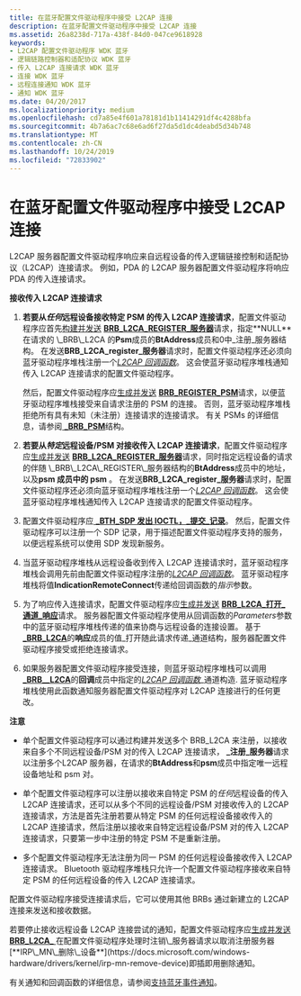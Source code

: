 ```yaml
---
title: 在蓝牙配置文件驱动程序中接受 L2CAP 连接
description: 在蓝牙配置文件驱动程序中接受 L2CAP 连接
ms.assetid: 26a8238d-717a-438f-84d0-047ce9618928
keywords:
- L2CAP 配置文件驱动程序 WDK 蓝牙
- 逻辑链路控制器和适配协议 WDK 蓝牙
- 传入 L2CAP 连接请求 WDK 蓝牙
- 连接 WDK 蓝牙
- 远程连接通知 WDK 蓝牙
- 通知 WDK 蓝牙
ms.date: 04/20/2017
ms.localizationpriority: medium
ms.openlocfilehash: cd7a85e4f601a78181d1b11414291df4c4288bfa
ms.sourcegitcommit: 4b7a6ac7c68e6ad6f27da5d1dc4deabd5d34b748
ms.translationtype: MT
ms.contentlocale: zh-CN
ms.lasthandoff: 10/24/2019
ms.locfileid: "72833902"
---
```

# <a name="accepting-l2cap-connections-in-a-bluetooth-profile-driver"></a>在蓝牙配置文件驱动程序中接受 L2CAP 连接


L2CAP 服务器配置文件驱动程序响应来自远程设备的传入逻辑链接控制和适配协议（L2CAP）连接请求。 例如，PDA 的 L2CAP 服务器配置文件驱动程序将响应 PDA 的传入连接请求。

**接收传入 L2CAP 连接请求**

1.  **若要从*任何*远程设备接收特定 PSM 的传入 L2CAP 连接请求**，配置文件驱动程序应首先[构建并发送](building-and-sending-a-brb.md) [**BRB\_L2CA\_REGISTER\_服务器**](https://docs.microsoft.com/previous-versions/ff536618(v=vs.85))请求，指定**NULL**在请求的 \_BRB\_L2CA 的**Psm**成员的**BtAddress**成员和0中\_注册\_服务器结构。 在发送**BRB\_L2CA\_register\_服务器**请求时，配置文件驱动程序还必须向蓝牙驱动程序堆栈注册一个[*L2CAP 回调函数*](https://docs.microsoft.com/windows-hardware/drivers/ddi/bthddi/nc-bthddi-pfnbthport_indication_callback)。 这会使蓝牙驱动程序堆栈通知传入 L2CAP 连接请求的配置文件驱动程序。

    然后，配置文件驱动程序应[生成并发送](building-and-sending-a-brb.md) [**BRB\_REGISTER\_PSM**](https://docs.microsoft.com/previous-versions/ff536621(v=vs.85))请求，以便蓝牙驱动程序堆栈接受来自请求注册的 PSM 的连接。 否则，蓝牙驱动程序堆栈拒绝所有具有未知（未注册）连接请求的连接请求。 有关 PSMs 的详细信息，请参阅[ **\_BRB\_PSM**](https://docs.microsoft.com/windows-hardware/drivers/ddi/bthddi/ns-bthddi-_brb_psm)结构。

2.  **若要从*特定*远程设备/PSM 对接收传入 L2CAP 连接请求**，配置文件驱动程序应[生成并发送](building-and-sending-a-brb.md) [**BRB\_L2CA\_REGISTER\_服务器**](https://docs.microsoft.com/previous-versions/ff536618(v=vs.85))请求，同时指定远程设备的请求的伴随 \_BRB\_L2CA\_REGISTER\_服务器结构的**BtAddress**成员中的地址，以及**psm 成员中的 psm** 。 在发送**BRB\_L2CA\_register\_服务器**请求时，配置文件驱动程序还必须向蓝牙驱动程序堆栈注册一个[*L2CAP 回调函数*](https://docs.microsoft.com/windows-hardware/drivers/ddi/bthddi/nc-bthddi-pfnbthport_indication_callback)。 这会使蓝牙驱动程序堆栈通知传入 L2CAP 连接请求的配置文件驱动程序。

3.  配置文件驱动程序应[ **\_BTH\_SDP 发出 IOCTL，\_提交\_记录**](https://docs.microsoft.com/windows-hardware/drivers/ddi/bthioctl/ni-bthioctl-ioctl_bth_sdp_submit_record)。 然后，配置文件驱动程序可以注册一个 SDP 记录，用于描述配置文件驱动程序支持的服务，以便远程系统可以使用 SDP 发现新服务。

4.  当蓝牙驱动程序堆栈从远程设备收到传入 L2CAP 连接请求时，蓝牙驱动程序堆栈会调用先前由配置文件驱动程序注册的[*L2CAP 回调函数*](https://docs.microsoft.com/windows-hardware/drivers/ddi/bthddi/nc-bthddi-pfnbthport_indication_callback)。 蓝牙驱动程序堆栈将值**IndicationRemoteConnect**传递给回调函数的*指示*参数。

5.  为了响应传入连接请求，配置文件驱动程序应[生成并发送](building-and-sending-a-brb.md) [**BRB\_L2CA\_打开\_通道\_响应**](https://docs.microsoft.com/previous-versions/ff536616(v=vs.85))请求。 服务器配置文件驱动程序使用从回调函数的*Parameters*参数中的蓝牙驱动程序堆栈传递的值来协商与远程设备的连接设置。 基于[ **\_BRB\_L2CA**](https://docs.microsoft.com/windows-hardware/drivers/ddi/bthddi/ns-bthddi-_brb_l2ca_open_channel)的**响应**成员的值\_打开随此请求传递\_通道结构，服务器配置文件驱动程序接受或拒绝连接请求。

6.  如果服务器配置文件驱动程序接受连接，则蓝牙驱动程序堆栈可以调用[ **\_BRB\_\_L2CA**](https://docs.microsoft.com/windows-hardware/drivers/ddi/bthddi/ns-bthddi-_brb_l2ca_open_channel)的**回调**成员中指定的[*L2CAP 回调函数*](https://docs.microsoft.com/windows-hardware/drivers/ddi/bthddi/nc-bthddi-pfnbthport_indication_callback)\_通道构造. 蓝牙驱动程序堆栈使用此函数通知服务器配置文件驱动程序对 L2CAP 连接进行的任何更改。

**注意**  
-   单个配置文件驱动程序可以通过构建并发送多个 BRB\_L2CA 来注册，以接收来自多个不同远程设备/PSM 对的传入 L2CAP 连接请求， **\_注册\_服务器**请求以注册多个L2CAP 服务器，在请求的**BtAddress**和**psm**成员中指定唯一远程设备地址和 psm 对。

-   单个配置文件驱动程序可以注册以接收来自特定 PSM 的*任何*远程设备的传入 L2CAP 连接请求，还可以从多个不同的远程设备/PSM 对接收传入的 L2CAP 连接请求，方法是首先注册若要从特定 PSM 的任何远程设备接收传入的 L2CAP 连接请求，然后注册以接收来自特定远程设备/PSM 对的传入 L2CAP 连接请求，只要第一步中注册的特定 PSM 不是重新注册。

-   多个配置文件驱动程序无法注册为同一 PSM 的任何远程设备接收传入 L2CAP 连接请求。 Bluetooth 驱动程序堆栈只允许一个配置文件驱动程序接收来自特定 PSM 的任何远程设备的传入 L2CAP 连接请求。

 

配置文件驱动程序接受连接请求后，它可以使用其他 BRBs 通过新建立的 L2CAP 连接来发送和接收数据。

若要停止接收远程设备 L2CAP 连接尝试的通知，配置文件驱动程序应[生成并发送](building-and-sending-a-brb.md) [**BRB\_L2CA\_** ](https://docs.microsoft.com/previous-versions/ff536619(v=vs.85))在配置文件驱动程序处理时注销\_服务器请求以取消注册服务器[**IRP\_MN\_删除\_设备**](https://docs.microsoft.com/windows-hardware/drivers/kernel/irp-mn-remove-device)即插即用删除通知。

有关通知和回调函数的详细信息，请参阅[支持蓝牙事件通知](supporting-bluetooth-event-notifications.md)。

 

 





